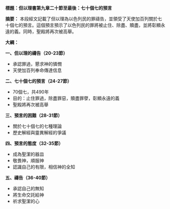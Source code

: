 **標題：但以理書第九章二十節至最後：七十個七的預言**

**摘要：**
本段經文記載了但以理為以色列民的罪禱告，並領受了天使加百列關於七十個七的預言。這個預言預示了以色列民的罪將被止住、除盡、贖盡，並將彰顯永遠的義。同時，聖殿將再次被高舉。

**大綱：**

**一、但以理的禱告（20-23節）**
* 承認罪過，懇求神的憐憫
* 天使加百列奉命傳達信息

**二、七十個七的預言（24-27節）**
* 70個七，共490年
* 目的：止住罪過，除盡罪惡，贖盡罪孽，彰顯永遠的義
* 聖殿將再次被高舉

**三、預言的困難（28-31節）**
* 關於七十個七的七種理論
* 歷史解經與靈異解經的爭議

**四、預言的態度（32-35節）**
* 成為聖潔的器皿
* 敬畏神，順服神
* 認識自己的有限，相信神的全知

**五、禱告（36-40節）**
* 承認自己的無知
* 將生命交託給神
* 祈求聖潔的心